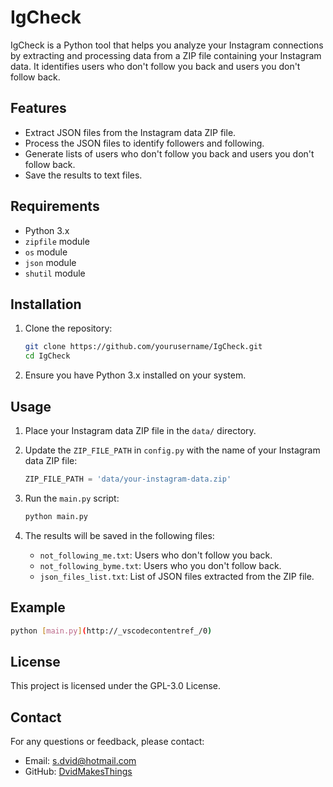# IgCheck

IgCheck is a Python tool that helps you analyze your Instagram connections by extracting and processing data from a ZIP file containing your Instagram data. It identifies users who don't follow you back and users you don't follow back.

## Features

- Extract JSON files from the Instagram data ZIP file.
- Process the JSON files to identify followers and following.
- Generate lists of users who don't follow you back and users you don't follow back.
- Save the results to text files.

## Requirements

- Python 3.x
- `zipfile` module
- `os` module
- `json` module
- `shutil` module

## Installation

1. Clone the repository:
    ```sh
    git clone https://github.com/yourusername/IgCheck.git
    cd IgCheck
    ```

2. Ensure you have Python 3.x installed on your system.

## Usage

1. Place your Instagram data ZIP file in the `data/` directory.

2. Update the `ZIP_FILE_PATH` in `config.py` with the name of your Instagram data ZIP file:
    ```python
    ZIP_FILE_PATH = 'data/your-instagram-data.zip'
    ```

3. Run the `main.py` script:
    ```sh
    python main.py
    ```

4. The results will be saved in the following files:
    - `not_following_me.txt`: Users who don't follow you back.
    - `not_following_byme.txt`: Users who you don't follow back.
    - `json_files_list.txt`: List of JSON files extracted from the ZIP file.

## Example

```sh
python [main.py](http://_vscodecontentref_/0)
```

## License
This project is licensed under the GPL-3.0 License.

## Contact
For any questions or feedback, please contact:
- Email: [s.dvid@hotmail.com](mailto:s.dvid@hotmail.com)
- GitHub: [DvidMakesThings](https://github.com/DvidMakesThings)